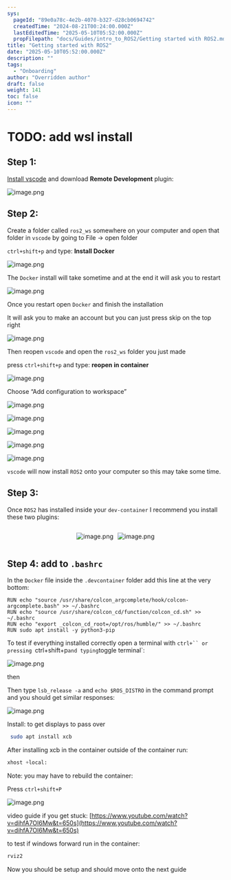 ```yaml
---
sys:
  pageId: "89e0a78c-4e2b-4070-b327-d28cb0694742"
  createdTime: "2024-08-21T00:24:00.000Z"
  lastEditedTime: "2025-05-10T05:52:00.000Z"
  propFilepath: "docs/Guides/intro_to_ROS2/Getting started with ROS2.md"
title: "Getting started with ROS2"
date: "2025-05-10T05:52:00.000Z"
description: ""
tags:
  - "Onboarding"
author: "Overridden author"
draft: false
weight: 141
toc: false
icon: ""
---
```


# TODO: add wsl install

## Step 1:

[Install vscode](https://code.visualstudio.com/download) and download **Remote Development** plugin:

![image.png](https://prod-files-secure.s3.us-west-2.amazonaws.com/d518164a-d88e-44d1-a4ee-3adb3bd8bce0/efb52993-1881-4a40-b95e-6f020334f022/image.png?X-Amz-Algorithm=AWS4-HMAC-SHA256&X-Amz-Content-Sha256=UNSIGNED-PAYLOAD&X-Amz-Credential=ASIAZI2LB466XM3LEKDE%2F20250623%2Fus-west-2%2Fs3%2Faws4_request&X-Amz-Date=20250623T132717Z&X-Amz-Expires=3600&X-Amz-Security-Token=IQoJb3JpZ2luX2VjEBwaCXVzLXdlc3QtMiJHMEUCIQCvyVopArQ%2FalvypeUefESPnKm2qwMebaPxSbWjZPdlMwIgJ5%2FggRRDn2XTkluJXqpogysW6DbT3g94Tm4Fq%2FOtMEMq%2FwMIFRAAGgw2Mzc0MjMxODM4MDUiDM7r6LI6JqtyF9K4gyrcA4Zw8JEx8Ex5Lks2SZDI0AL1zwvHsQs4Rwgx71LLlfS3WIspSzMvjMRoQKkeo9ctcWM6s2VFyZnBwQvxRs6MPgUoWO87DD0779GXhz%2BvZjAbLMPJH8nMw1yiAXyuZTM9vdNb3n%2BmfzCGxm8xG%2F%2BgtNmgq6ko%2Fd18vG5zNmFDc4zv02ZzxY6xYUSnFYuWJaPLmAeIfEdpb32Y0a8dB3usM5ATpXGI%2F%2BaTwpsk6FA7sY8SfWBVeq6R3L5XPZPuaN5AxB3pg3X%2FdUJRLbQWtv2sQy%2FT2nXb1VzmKDfVRJkl3unNOt1BEheTxpj%2Bqu%2BGFOA8tQJcvuC9oRAa%2BHISzr%2FXeFKWIZwH0ny2SPNKM18zMOjWTHr4h8yxnqBbw0D2z9M%2BzUJ5RyGFSrNxUaqUrIKUl7OlB2PVSaJ6ZDaNCwIOKw%2FD6TKeNr%2BjjAoSnhlnhmwq6reJCqkUHklYI2Ir1%2FFgz%2FYkf%2BorDMdSRAII%2FiLvwkqoK%2B5jRdUy%2F3fNrGwO%2Fc8POdu8i%2FqbgCI0ouv%2BvqIGEt1J7aLqT3rS74f%2BoAbdwh6Fz7Asw8LcC92LCIcDG7oxATtGf8ygNW25utXf%2Bj4gtbZYqe4oLaIaTutOQRgLogi5eTKSKIDWvkUOjl%2FhMMfz5MIGOqUBVgYThfMmnwGtr6CL0eGSH%2BgmbRDKadyYRdeRKAkNFDortn1Ryrd0UfL8I9jNCR3fkqPKqpwdb07x7fCqebGR4ZSuEVqnYnwcQuntfFUHCB8mALuKlpTf0texUaPpOwoof0LabyvRmv3gyIlG8d3rJCPgrWpKf8hdfbAvFDMEXTQPoT1BxWPkJZ%2FL72TaaDT2UV6NSIRmIw6%2BivdVpmUf4FC7mGXr&X-Amz-Signature=f1b18019e45ea66270581dd96298f5916e8cb55d42d471ced74ec6fc122e6663&X-Amz-SignedHeaders=host&x-amz-checksum-mode=ENABLED&x-id=GetObject)

## Step 2:

Create a folder called `ros2_ws` somewhere on your computer and open that folder in `vscode` by going to File → open folder 

`ctrl+shift+p` and type: **Install Docker**

![image.png](https://prod-files-secure.s3.us-west-2.amazonaws.com/d518164a-d88e-44d1-a4ee-3adb3bd8bce0/2269dc0e-1cd5-47ff-bceb-c04ad9b2eab0/image.png?X-Amz-Algorithm=AWS4-HMAC-SHA256&X-Amz-Content-Sha256=UNSIGNED-PAYLOAD&X-Amz-Credential=ASIAZI2LB466XM3LEKDE%2F20250623%2Fus-west-2%2Fs3%2Faws4_request&X-Amz-Date=20250623T132717Z&X-Amz-Expires=3600&X-Amz-Security-Token=IQoJb3JpZ2luX2VjEBwaCXVzLXdlc3QtMiJHMEUCIQCvyVopArQ%2FalvypeUefESPnKm2qwMebaPxSbWjZPdlMwIgJ5%2FggRRDn2XTkluJXqpogysW6DbT3g94Tm4Fq%2FOtMEMq%2FwMIFRAAGgw2Mzc0MjMxODM4MDUiDM7r6LI6JqtyF9K4gyrcA4Zw8JEx8Ex5Lks2SZDI0AL1zwvHsQs4Rwgx71LLlfS3WIspSzMvjMRoQKkeo9ctcWM6s2VFyZnBwQvxRs6MPgUoWO87DD0779GXhz%2BvZjAbLMPJH8nMw1yiAXyuZTM9vdNb3n%2BmfzCGxm8xG%2F%2BgtNmgq6ko%2Fd18vG5zNmFDc4zv02ZzxY6xYUSnFYuWJaPLmAeIfEdpb32Y0a8dB3usM5ATpXGI%2F%2BaTwpsk6FA7sY8SfWBVeq6R3L5XPZPuaN5AxB3pg3X%2FdUJRLbQWtv2sQy%2FT2nXb1VzmKDfVRJkl3unNOt1BEheTxpj%2Bqu%2BGFOA8tQJcvuC9oRAa%2BHISzr%2FXeFKWIZwH0ny2SPNKM18zMOjWTHr4h8yxnqBbw0D2z9M%2BzUJ5RyGFSrNxUaqUrIKUl7OlB2PVSaJ6ZDaNCwIOKw%2FD6TKeNr%2BjjAoSnhlnhmwq6reJCqkUHklYI2Ir1%2FFgz%2FYkf%2BorDMdSRAII%2FiLvwkqoK%2B5jRdUy%2F3fNrGwO%2Fc8POdu8i%2FqbgCI0ouv%2BvqIGEt1J7aLqT3rS74f%2BoAbdwh6Fz7Asw8LcC92LCIcDG7oxATtGf8ygNW25utXf%2Bj4gtbZYqe4oLaIaTutOQRgLogi5eTKSKIDWvkUOjl%2FhMMfz5MIGOqUBVgYThfMmnwGtr6CL0eGSH%2BgmbRDKadyYRdeRKAkNFDortn1Ryrd0UfL8I9jNCR3fkqPKqpwdb07x7fCqebGR4ZSuEVqnYnwcQuntfFUHCB8mALuKlpTf0texUaPpOwoof0LabyvRmv3gyIlG8d3rJCPgrWpKf8hdfbAvFDMEXTQPoT1BxWPkJZ%2FL72TaaDT2UV6NSIRmIw6%2BivdVpmUf4FC7mGXr&X-Amz-Signature=affe82cc3d2945e84965e4e6a258489e200091199fa014d02fec01fbd106f545&X-Amz-SignedHeaders=host&x-amz-checksum-mode=ENABLED&x-id=GetObject)

The `Docker` install will take sometime and at the end it will ask you to restart

![image.png](https://prod-files-secure.s3.us-west-2.amazonaws.com/d518164a-d88e-44d1-a4ee-3adb3bd8bce0/ed233f78-be33-4b1f-b89c-9c346c0e961e/image.png?X-Amz-Algorithm=AWS4-HMAC-SHA256&X-Amz-Content-Sha256=UNSIGNED-PAYLOAD&X-Amz-Credential=ASIAZI2LB466XM3LEKDE%2F20250623%2Fus-west-2%2Fs3%2Faws4_request&X-Amz-Date=20250623T132717Z&X-Amz-Expires=3600&X-Amz-Security-Token=IQoJb3JpZ2luX2VjEBwaCXVzLXdlc3QtMiJHMEUCIQCvyVopArQ%2FalvypeUefESPnKm2qwMebaPxSbWjZPdlMwIgJ5%2FggRRDn2XTkluJXqpogysW6DbT3g94Tm4Fq%2FOtMEMq%2FwMIFRAAGgw2Mzc0MjMxODM4MDUiDM7r6LI6JqtyF9K4gyrcA4Zw8JEx8Ex5Lks2SZDI0AL1zwvHsQs4Rwgx71LLlfS3WIspSzMvjMRoQKkeo9ctcWM6s2VFyZnBwQvxRs6MPgUoWO87DD0779GXhz%2BvZjAbLMPJH8nMw1yiAXyuZTM9vdNb3n%2BmfzCGxm8xG%2F%2BgtNmgq6ko%2Fd18vG5zNmFDc4zv02ZzxY6xYUSnFYuWJaPLmAeIfEdpb32Y0a8dB3usM5ATpXGI%2F%2BaTwpsk6FA7sY8SfWBVeq6R3L5XPZPuaN5AxB3pg3X%2FdUJRLbQWtv2sQy%2FT2nXb1VzmKDfVRJkl3unNOt1BEheTxpj%2Bqu%2BGFOA8tQJcvuC9oRAa%2BHISzr%2FXeFKWIZwH0ny2SPNKM18zMOjWTHr4h8yxnqBbw0D2z9M%2BzUJ5RyGFSrNxUaqUrIKUl7OlB2PVSaJ6ZDaNCwIOKw%2FD6TKeNr%2BjjAoSnhlnhmwq6reJCqkUHklYI2Ir1%2FFgz%2FYkf%2BorDMdSRAII%2FiLvwkqoK%2B5jRdUy%2F3fNrGwO%2Fc8POdu8i%2FqbgCI0ouv%2BvqIGEt1J7aLqT3rS74f%2BoAbdwh6Fz7Asw8LcC92LCIcDG7oxATtGf8ygNW25utXf%2Bj4gtbZYqe4oLaIaTutOQRgLogi5eTKSKIDWvkUOjl%2FhMMfz5MIGOqUBVgYThfMmnwGtr6CL0eGSH%2BgmbRDKadyYRdeRKAkNFDortn1Ryrd0UfL8I9jNCR3fkqPKqpwdb07x7fCqebGR4ZSuEVqnYnwcQuntfFUHCB8mALuKlpTf0texUaPpOwoof0LabyvRmv3gyIlG8d3rJCPgrWpKf8hdfbAvFDMEXTQPoT1BxWPkJZ%2FL72TaaDT2UV6NSIRmIw6%2BivdVpmUf4FC7mGXr&X-Amz-Signature=ad0ea938c14a5c87719c808d867b342c08364421283a8dbf04a5826068c3771b&X-Amz-SignedHeaders=host&x-amz-checksum-mode=ENABLED&x-id=GetObject)

Once you restart open `Docker` and finish the installation

It will ask you to make an account but you can just press skip on the top right

![image.png](https://prod-files-secure.s3.us-west-2.amazonaws.com/d518164a-d88e-44d1-a4ee-3adb3bd8bce0/21010ad9-1659-4fd9-9f59-9932a09b2a3d/image.png?X-Amz-Algorithm=AWS4-HMAC-SHA256&X-Amz-Content-Sha256=UNSIGNED-PAYLOAD&X-Amz-Credential=ASIAZI2LB466XM3LEKDE%2F20250623%2Fus-west-2%2Fs3%2Faws4_request&X-Amz-Date=20250623T132717Z&X-Amz-Expires=3600&X-Amz-Security-Token=IQoJb3JpZ2luX2VjEBwaCXVzLXdlc3QtMiJHMEUCIQCvyVopArQ%2FalvypeUefESPnKm2qwMebaPxSbWjZPdlMwIgJ5%2FggRRDn2XTkluJXqpogysW6DbT3g94Tm4Fq%2FOtMEMq%2FwMIFRAAGgw2Mzc0MjMxODM4MDUiDM7r6LI6JqtyF9K4gyrcA4Zw8JEx8Ex5Lks2SZDI0AL1zwvHsQs4Rwgx71LLlfS3WIspSzMvjMRoQKkeo9ctcWM6s2VFyZnBwQvxRs6MPgUoWO87DD0779GXhz%2BvZjAbLMPJH8nMw1yiAXyuZTM9vdNb3n%2BmfzCGxm8xG%2F%2BgtNmgq6ko%2Fd18vG5zNmFDc4zv02ZzxY6xYUSnFYuWJaPLmAeIfEdpb32Y0a8dB3usM5ATpXGI%2F%2BaTwpsk6FA7sY8SfWBVeq6R3L5XPZPuaN5AxB3pg3X%2FdUJRLbQWtv2sQy%2FT2nXb1VzmKDfVRJkl3unNOt1BEheTxpj%2Bqu%2BGFOA8tQJcvuC9oRAa%2BHISzr%2FXeFKWIZwH0ny2SPNKM18zMOjWTHr4h8yxnqBbw0D2z9M%2BzUJ5RyGFSrNxUaqUrIKUl7OlB2PVSaJ6ZDaNCwIOKw%2FD6TKeNr%2BjjAoSnhlnhmwq6reJCqkUHklYI2Ir1%2FFgz%2FYkf%2BorDMdSRAII%2FiLvwkqoK%2B5jRdUy%2F3fNrGwO%2Fc8POdu8i%2FqbgCI0ouv%2BvqIGEt1J7aLqT3rS74f%2BoAbdwh6Fz7Asw8LcC92LCIcDG7oxATtGf8ygNW25utXf%2Bj4gtbZYqe4oLaIaTutOQRgLogi5eTKSKIDWvkUOjl%2FhMMfz5MIGOqUBVgYThfMmnwGtr6CL0eGSH%2BgmbRDKadyYRdeRKAkNFDortn1Ryrd0UfL8I9jNCR3fkqPKqpwdb07x7fCqebGR4ZSuEVqnYnwcQuntfFUHCB8mALuKlpTf0texUaPpOwoof0LabyvRmv3gyIlG8d3rJCPgrWpKf8hdfbAvFDMEXTQPoT1BxWPkJZ%2FL72TaaDT2UV6NSIRmIw6%2BivdVpmUf4FC7mGXr&X-Amz-Signature=8f14e6296ea1859f1048257d8593832bbfebcb1d6d3c7139b0a7ac44c1691574&X-Amz-SignedHeaders=host&x-amz-checksum-mode=ENABLED&x-id=GetObject)

Then reopen `vscode` and open the `ros2_ws` folder you just made

press `ctrl+shift+p` and type: **reopen in container**

![image.png](https://prod-files-secure.s3.us-west-2.amazonaws.com/d518164a-d88e-44d1-a4ee-3adb3bd8bce0/4e93b8c2-41ad-488c-8095-c74205196118/image.png?X-Amz-Algorithm=AWS4-HMAC-SHA256&X-Amz-Content-Sha256=UNSIGNED-PAYLOAD&X-Amz-Credential=ASIAZI2LB466XM3LEKDE%2F20250623%2Fus-west-2%2Fs3%2Faws4_request&X-Amz-Date=20250623T132717Z&X-Amz-Expires=3600&X-Amz-Security-Token=IQoJb3JpZ2luX2VjEBwaCXVzLXdlc3QtMiJHMEUCIQCvyVopArQ%2FalvypeUefESPnKm2qwMebaPxSbWjZPdlMwIgJ5%2FggRRDn2XTkluJXqpogysW6DbT3g94Tm4Fq%2FOtMEMq%2FwMIFRAAGgw2Mzc0MjMxODM4MDUiDM7r6LI6JqtyF9K4gyrcA4Zw8JEx8Ex5Lks2SZDI0AL1zwvHsQs4Rwgx71LLlfS3WIspSzMvjMRoQKkeo9ctcWM6s2VFyZnBwQvxRs6MPgUoWO87DD0779GXhz%2BvZjAbLMPJH8nMw1yiAXyuZTM9vdNb3n%2BmfzCGxm8xG%2F%2BgtNmgq6ko%2Fd18vG5zNmFDc4zv02ZzxY6xYUSnFYuWJaPLmAeIfEdpb32Y0a8dB3usM5ATpXGI%2F%2BaTwpsk6FA7sY8SfWBVeq6R3L5XPZPuaN5AxB3pg3X%2FdUJRLbQWtv2sQy%2FT2nXb1VzmKDfVRJkl3unNOt1BEheTxpj%2Bqu%2BGFOA8tQJcvuC9oRAa%2BHISzr%2FXeFKWIZwH0ny2SPNKM18zMOjWTHr4h8yxnqBbw0D2z9M%2BzUJ5RyGFSrNxUaqUrIKUl7OlB2PVSaJ6ZDaNCwIOKw%2FD6TKeNr%2BjjAoSnhlnhmwq6reJCqkUHklYI2Ir1%2FFgz%2FYkf%2BorDMdSRAII%2FiLvwkqoK%2B5jRdUy%2F3fNrGwO%2Fc8POdu8i%2FqbgCI0ouv%2BvqIGEt1J7aLqT3rS74f%2BoAbdwh6Fz7Asw8LcC92LCIcDG7oxATtGf8ygNW25utXf%2Bj4gtbZYqe4oLaIaTutOQRgLogi5eTKSKIDWvkUOjl%2FhMMfz5MIGOqUBVgYThfMmnwGtr6CL0eGSH%2BgmbRDKadyYRdeRKAkNFDortn1Ryrd0UfL8I9jNCR3fkqPKqpwdb07x7fCqebGR4ZSuEVqnYnwcQuntfFUHCB8mALuKlpTf0texUaPpOwoof0LabyvRmv3gyIlG8d3rJCPgrWpKf8hdfbAvFDMEXTQPoT1BxWPkJZ%2FL72TaaDT2UV6NSIRmIw6%2BivdVpmUf4FC7mGXr&X-Amz-Signature=d7edf773056faecdd2390db317e8a324f8ae6682c34bb43aabb1b61ad256cb08&X-Amz-SignedHeaders=host&x-amz-checksum-mode=ENABLED&x-id=GetObject)

Choose “Add configuration to workspace”

![image.png](https://prod-files-secure.s3.us-west-2.amazonaws.com/d518164a-d88e-44d1-a4ee-3adb3bd8bce0/9560b282-5060-4989-ba37-97e7b2c22476/image.png?X-Amz-Algorithm=AWS4-HMAC-SHA256&X-Amz-Content-Sha256=UNSIGNED-PAYLOAD&X-Amz-Credential=ASIAZI2LB466XM3LEKDE%2F20250623%2Fus-west-2%2Fs3%2Faws4_request&X-Amz-Date=20250623T132717Z&X-Amz-Expires=3600&X-Amz-Security-Token=IQoJb3JpZ2luX2VjEBwaCXVzLXdlc3QtMiJHMEUCIQCvyVopArQ%2FalvypeUefESPnKm2qwMebaPxSbWjZPdlMwIgJ5%2FggRRDn2XTkluJXqpogysW6DbT3g94Tm4Fq%2FOtMEMq%2FwMIFRAAGgw2Mzc0MjMxODM4MDUiDM7r6LI6JqtyF9K4gyrcA4Zw8JEx8Ex5Lks2SZDI0AL1zwvHsQs4Rwgx71LLlfS3WIspSzMvjMRoQKkeo9ctcWM6s2VFyZnBwQvxRs6MPgUoWO87DD0779GXhz%2BvZjAbLMPJH8nMw1yiAXyuZTM9vdNb3n%2BmfzCGxm8xG%2F%2BgtNmgq6ko%2Fd18vG5zNmFDc4zv02ZzxY6xYUSnFYuWJaPLmAeIfEdpb32Y0a8dB3usM5ATpXGI%2F%2BaTwpsk6FA7sY8SfWBVeq6R3L5XPZPuaN5AxB3pg3X%2FdUJRLbQWtv2sQy%2FT2nXb1VzmKDfVRJkl3unNOt1BEheTxpj%2Bqu%2BGFOA8tQJcvuC9oRAa%2BHISzr%2FXeFKWIZwH0ny2SPNKM18zMOjWTHr4h8yxnqBbw0D2z9M%2BzUJ5RyGFSrNxUaqUrIKUl7OlB2PVSaJ6ZDaNCwIOKw%2FD6TKeNr%2BjjAoSnhlnhmwq6reJCqkUHklYI2Ir1%2FFgz%2FYkf%2BorDMdSRAII%2FiLvwkqoK%2B5jRdUy%2F3fNrGwO%2Fc8POdu8i%2FqbgCI0ouv%2BvqIGEt1J7aLqT3rS74f%2BoAbdwh6Fz7Asw8LcC92LCIcDG7oxATtGf8ygNW25utXf%2Bj4gtbZYqe4oLaIaTutOQRgLogi5eTKSKIDWvkUOjl%2FhMMfz5MIGOqUBVgYThfMmnwGtr6CL0eGSH%2BgmbRDKadyYRdeRKAkNFDortn1Ryrd0UfL8I9jNCR3fkqPKqpwdb07x7fCqebGR4ZSuEVqnYnwcQuntfFUHCB8mALuKlpTf0texUaPpOwoof0LabyvRmv3gyIlG8d3rJCPgrWpKf8hdfbAvFDMEXTQPoT1BxWPkJZ%2FL72TaaDT2UV6NSIRmIw6%2BivdVpmUf4FC7mGXr&X-Amz-Signature=4ab3289b560f8fe3f7f0e1c16d408486847933955f26ca448bbbd961837eafca&X-Amz-SignedHeaders=host&x-amz-checksum-mode=ENABLED&x-id=GetObject)

![image.png](https://prod-files-secure.s3.us-west-2.amazonaws.com/d518164a-d88e-44d1-a4ee-3adb3bd8bce0/2ee63f81-886b-48e8-a553-dc6e5eac99e4/image.png?X-Amz-Algorithm=AWS4-HMAC-SHA256&X-Amz-Content-Sha256=UNSIGNED-PAYLOAD&X-Amz-Credential=ASIAZI2LB466XM3LEKDE%2F20250623%2Fus-west-2%2Fs3%2Faws4_request&X-Amz-Date=20250623T132717Z&X-Amz-Expires=3600&X-Amz-Security-Token=IQoJb3JpZ2luX2VjEBwaCXVzLXdlc3QtMiJHMEUCIQCvyVopArQ%2FalvypeUefESPnKm2qwMebaPxSbWjZPdlMwIgJ5%2FggRRDn2XTkluJXqpogysW6DbT3g94Tm4Fq%2FOtMEMq%2FwMIFRAAGgw2Mzc0MjMxODM4MDUiDM7r6LI6JqtyF9K4gyrcA4Zw8JEx8Ex5Lks2SZDI0AL1zwvHsQs4Rwgx71LLlfS3WIspSzMvjMRoQKkeo9ctcWM6s2VFyZnBwQvxRs6MPgUoWO87DD0779GXhz%2BvZjAbLMPJH8nMw1yiAXyuZTM9vdNb3n%2BmfzCGxm8xG%2F%2BgtNmgq6ko%2Fd18vG5zNmFDc4zv02ZzxY6xYUSnFYuWJaPLmAeIfEdpb32Y0a8dB3usM5ATpXGI%2F%2BaTwpsk6FA7sY8SfWBVeq6R3L5XPZPuaN5AxB3pg3X%2FdUJRLbQWtv2sQy%2FT2nXb1VzmKDfVRJkl3unNOt1BEheTxpj%2Bqu%2BGFOA8tQJcvuC9oRAa%2BHISzr%2FXeFKWIZwH0ny2SPNKM18zMOjWTHr4h8yxnqBbw0D2z9M%2BzUJ5RyGFSrNxUaqUrIKUl7OlB2PVSaJ6ZDaNCwIOKw%2FD6TKeNr%2BjjAoSnhlnhmwq6reJCqkUHklYI2Ir1%2FFgz%2FYkf%2BorDMdSRAII%2FiLvwkqoK%2B5jRdUy%2F3fNrGwO%2Fc8POdu8i%2FqbgCI0ouv%2BvqIGEt1J7aLqT3rS74f%2BoAbdwh6Fz7Asw8LcC92LCIcDG7oxATtGf8ygNW25utXf%2Bj4gtbZYqe4oLaIaTutOQRgLogi5eTKSKIDWvkUOjl%2FhMMfz5MIGOqUBVgYThfMmnwGtr6CL0eGSH%2BgmbRDKadyYRdeRKAkNFDortn1Ryrd0UfL8I9jNCR3fkqPKqpwdb07x7fCqebGR4ZSuEVqnYnwcQuntfFUHCB8mALuKlpTf0texUaPpOwoof0LabyvRmv3gyIlG8d3rJCPgrWpKf8hdfbAvFDMEXTQPoT1BxWPkJZ%2FL72TaaDT2UV6NSIRmIw6%2BivdVpmUf4FC7mGXr&X-Amz-Signature=9400ec1ca6d565a862239880663a6257d05bfc8e6bac2eb62c66d7d0f90882f0&X-Amz-SignedHeaders=host&x-amz-checksum-mode=ENABLED&x-id=GetObject)

![image.png](https://prod-files-secure.s3.us-west-2.amazonaws.com/d518164a-d88e-44d1-a4ee-3adb3bd8bce0/ae1580b2-b048-407e-aed9-b584224a7a04/image.png?X-Amz-Algorithm=AWS4-HMAC-SHA256&X-Amz-Content-Sha256=UNSIGNED-PAYLOAD&X-Amz-Credential=ASIAZI2LB466XM3LEKDE%2F20250623%2Fus-west-2%2Fs3%2Faws4_request&X-Amz-Date=20250623T132717Z&X-Amz-Expires=3600&X-Amz-Security-Token=IQoJb3JpZ2luX2VjEBwaCXVzLXdlc3QtMiJHMEUCIQCvyVopArQ%2FalvypeUefESPnKm2qwMebaPxSbWjZPdlMwIgJ5%2FggRRDn2XTkluJXqpogysW6DbT3g94Tm4Fq%2FOtMEMq%2FwMIFRAAGgw2Mzc0MjMxODM4MDUiDM7r6LI6JqtyF9K4gyrcA4Zw8JEx8Ex5Lks2SZDI0AL1zwvHsQs4Rwgx71LLlfS3WIspSzMvjMRoQKkeo9ctcWM6s2VFyZnBwQvxRs6MPgUoWO87DD0779GXhz%2BvZjAbLMPJH8nMw1yiAXyuZTM9vdNb3n%2BmfzCGxm8xG%2F%2BgtNmgq6ko%2Fd18vG5zNmFDc4zv02ZzxY6xYUSnFYuWJaPLmAeIfEdpb32Y0a8dB3usM5ATpXGI%2F%2BaTwpsk6FA7sY8SfWBVeq6R3L5XPZPuaN5AxB3pg3X%2FdUJRLbQWtv2sQy%2FT2nXb1VzmKDfVRJkl3unNOt1BEheTxpj%2Bqu%2BGFOA8tQJcvuC9oRAa%2BHISzr%2FXeFKWIZwH0ny2SPNKM18zMOjWTHr4h8yxnqBbw0D2z9M%2BzUJ5RyGFSrNxUaqUrIKUl7OlB2PVSaJ6ZDaNCwIOKw%2FD6TKeNr%2BjjAoSnhlnhmwq6reJCqkUHklYI2Ir1%2FFgz%2FYkf%2BorDMdSRAII%2FiLvwkqoK%2B5jRdUy%2F3fNrGwO%2Fc8POdu8i%2FqbgCI0ouv%2BvqIGEt1J7aLqT3rS74f%2BoAbdwh6Fz7Asw8LcC92LCIcDG7oxATtGf8ygNW25utXf%2Bj4gtbZYqe4oLaIaTutOQRgLogi5eTKSKIDWvkUOjl%2FhMMfz5MIGOqUBVgYThfMmnwGtr6CL0eGSH%2BgmbRDKadyYRdeRKAkNFDortn1Ryrd0UfL8I9jNCR3fkqPKqpwdb07x7fCqebGR4ZSuEVqnYnwcQuntfFUHCB8mALuKlpTf0texUaPpOwoof0LabyvRmv3gyIlG8d3rJCPgrWpKf8hdfbAvFDMEXTQPoT1BxWPkJZ%2FL72TaaDT2UV6NSIRmIw6%2BivdVpmUf4FC7mGXr&X-Amz-Signature=02592cbef7c04f90932cfbede8d0859b6e1ad33a48e34d4199861fc824cb2154&X-Amz-SignedHeaders=host&x-amz-checksum-mode=ENABLED&x-id=GetObject)

![image.png](https://prod-files-secure.s3.us-west-2.amazonaws.com/d518164a-d88e-44d1-a4ee-3adb3bd8bce0/53255b28-f75e-430f-b9e3-c0ac8577e42b/image.png?X-Amz-Algorithm=AWS4-HMAC-SHA256&X-Amz-Content-Sha256=UNSIGNED-PAYLOAD&X-Amz-Credential=ASIAZI2LB466XM3LEKDE%2F20250623%2Fus-west-2%2Fs3%2Faws4_request&X-Amz-Date=20250623T132717Z&X-Amz-Expires=3600&X-Amz-Security-Token=IQoJb3JpZ2luX2VjEBwaCXVzLXdlc3QtMiJHMEUCIQCvyVopArQ%2FalvypeUefESPnKm2qwMebaPxSbWjZPdlMwIgJ5%2FggRRDn2XTkluJXqpogysW6DbT3g94Tm4Fq%2FOtMEMq%2FwMIFRAAGgw2Mzc0MjMxODM4MDUiDM7r6LI6JqtyF9K4gyrcA4Zw8JEx8Ex5Lks2SZDI0AL1zwvHsQs4Rwgx71LLlfS3WIspSzMvjMRoQKkeo9ctcWM6s2VFyZnBwQvxRs6MPgUoWO87DD0779GXhz%2BvZjAbLMPJH8nMw1yiAXyuZTM9vdNb3n%2BmfzCGxm8xG%2F%2BgtNmgq6ko%2Fd18vG5zNmFDc4zv02ZzxY6xYUSnFYuWJaPLmAeIfEdpb32Y0a8dB3usM5ATpXGI%2F%2BaTwpsk6FA7sY8SfWBVeq6R3L5XPZPuaN5AxB3pg3X%2FdUJRLbQWtv2sQy%2FT2nXb1VzmKDfVRJkl3unNOt1BEheTxpj%2Bqu%2BGFOA8tQJcvuC9oRAa%2BHISzr%2FXeFKWIZwH0ny2SPNKM18zMOjWTHr4h8yxnqBbw0D2z9M%2BzUJ5RyGFSrNxUaqUrIKUl7OlB2PVSaJ6ZDaNCwIOKw%2FD6TKeNr%2BjjAoSnhlnhmwq6reJCqkUHklYI2Ir1%2FFgz%2FYkf%2BorDMdSRAII%2FiLvwkqoK%2B5jRdUy%2F3fNrGwO%2Fc8POdu8i%2FqbgCI0ouv%2BvqIGEt1J7aLqT3rS74f%2BoAbdwh6Fz7Asw8LcC92LCIcDG7oxATtGf8ygNW25utXf%2Bj4gtbZYqe4oLaIaTutOQRgLogi5eTKSKIDWvkUOjl%2FhMMfz5MIGOqUBVgYThfMmnwGtr6CL0eGSH%2BgmbRDKadyYRdeRKAkNFDortn1Ryrd0UfL8I9jNCR3fkqPKqpwdb07x7fCqebGR4ZSuEVqnYnwcQuntfFUHCB8mALuKlpTf0texUaPpOwoof0LabyvRmv3gyIlG8d3rJCPgrWpKf8hdfbAvFDMEXTQPoT1BxWPkJZ%2FL72TaaDT2UV6NSIRmIw6%2BivdVpmUf4FC7mGXr&X-Amz-Signature=b1ebfef258fd4455ac3d1d5580288b155bb31189ef3b91357b1588418152bb51&X-Amz-SignedHeaders=host&x-amz-checksum-mode=ENABLED&x-id=GetObject)

![image.png](https://prod-files-secure.s3.us-west-2.amazonaws.com/d518164a-d88e-44d1-a4ee-3adb3bd8bce0/7c562767-5af9-4ffb-97d1-327bcdf4ee00/image.png?X-Amz-Algorithm=AWS4-HMAC-SHA256&X-Amz-Content-Sha256=UNSIGNED-PAYLOAD&X-Amz-Credential=ASIAZI2LB466XM3LEKDE%2F20250623%2Fus-west-2%2Fs3%2Faws4_request&X-Amz-Date=20250623T132717Z&X-Amz-Expires=3600&X-Amz-Security-Token=IQoJb3JpZ2luX2VjEBwaCXVzLXdlc3QtMiJHMEUCIQCvyVopArQ%2FalvypeUefESPnKm2qwMebaPxSbWjZPdlMwIgJ5%2FggRRDn2XTkluJXqpogysW6DbT3g94Tm4Fq%2FOtMEMq%2FwMIFRAAGgw2Mzc0MjMxODM4MDUiDM7r6LI6JqtyF9K4gyrcA4Zw8JEx8Ex5Lks2SZDI0AL1zwvHsQs4Rwgx71LLlfS3WIspSzMvjMRoQKkeo9ctcWM6s2VFyZnBwQvxRs6MPgUoWO87DD0779GXhz%2BvZjAbLMPJH8nMw1yiAXyuZTM9vdNb3n%2BmfzCGxm8xG%2F%2BgtNmgq6ko%2Fd18vG5zNmFDc4zv02ZzxY6xYUSnFYuWJaPLmAeIfEdpb32Y0a8dB3usM5ATpXGI%2F%2BaTwpsk6FA7sY8SfWBVeq6R3L5XPZPuaN5AxB3pg3X%2FdUJRLbQWtv2sQy%2FT2nXb1VzmKDfVRJkl3unNOt1BEheTxpj%2Bqu%2BGFOA8tQJcvuC9oRAa%2BHISzr%2FXeFKWIZwH0ny2SPNKM18zMOjWTHr4h8yxnqBbw0D2z9M%2BzUJ5RyGFSrNxUaqUrIKUl7OlB2PVSaJ6ZDaNCwIOKw%2FD6TKeNr%2BjjAoSnhlnhmwq6reJCqkUHklYI2Ir1%2FFgz%2FYkf%2BorDMdSRAII%2FiLvwkqoK%2B5jRdUy%2F3fNrGwO%2Fc8POdu8i%2FqbgCI0ouv%2BvqIGEt1J7aLqT3rS74f%2BoAbdwh6Fz7Asw8LcC92LCIcDG7oxATtGf8ygNW25utXf%2Bj4gtbZYqe4oLaIaTutOQRgLogi5eTKSKIDWvkUOjl%2FhMMfz5MIGOqUBVgYThfMmnwGtr6CL0eGSH%2BgmbRDKadyYRdeRKAkNFDortn1Ryrd0UfL8I9jNCR3fkqPKqpwdb07x7fCqebGR4ZSuEVqnYnwcQuntfFUHCB8mALuKlpTf0texUaPpOwoof0LabyvRmv3gyIlG8d3rJCPgrWpKf8hdfbAvFDMEXTQPoT1BxWPkJZ%2FL72TaaDT2UV6NSIRmIw6%2BivdVpmUf4FC7mGXr&X-Amz-Signature=50762f4693b3108bd520cbe388cccf43bf3de99831b899a5f043669667277c5d&X-Amz-SignedHeaders=host&x-amz-checksum-mode=ENABLED&x-id=GetObject)

`vscode` will now install `ROS2` onto your computer so this may take some time.

## Step 3:

Once `ROS2` has installed inside your `dev-container` I recommend you install these two plugins:

<div style="display: flex;flex-direction: row; column-gap:10px; max-width: 630px;justify-content: center;">
<div>

![image.png](https://prod-files-secure.s3.us-west-2.amazonaws.com/d518164a-d88e-44d1-a4ee-3adb3bd8bce0/3fc3d550-5a54-4ba1-ba6b-faa01cdb7369/image.png?X-Amz-Algorithm=AWS4-HMAC-SHA256&X-Amz-Content-Sha256=UNSIGNED-PAYLOAD&X-Amz-Credential=ASIAZI2LB4665FB3XBIF%2F20250623%2Fus-west-2%2Fs3%2Faws4_request&X-Amz-Date=20250623T132719Z&X-Amz-Expires=3600&X-Amz-Security-Token=IQoJb3JpZ2luX2VjEBwaCXVzLXdlc3QtMiJGMEQCIHj%2Ba5Tf2l2ObmAlGahi4aFe1QcgsmQblYskv2Vlb5nbAiBN7EDjOIlXZxD8to4BWz0o797l7vF03fntxFEb%2Fr23fSr%2FAwgVEAAaDDYzNzQyMzE4MzgwNSIMMTrMOVVhduGIKknmKtwDCCW8K7GXA2GblXij5FPV5BWnEXg0IJE93pURJIX8R4cAvwPzIv92OJYhKi0l5CoxOKyXVQ4fcjCcaO%2B%2B8bEp1R4MEchAT%2BvnTO5qtwP6mqr38kKovAeJVtqOTnvt8puZmAX%2BsGvV41L8U%2BMK6zmfJ3uHpMUHCnnNWl9tzcoChuYrm0tW6UUzRbHdPu1y2E95ulRTHKMwNVl4csWbeJpo0%2Fi4U59mWVrNjhlQlzXKxSDly%2Bv4wcWbsrL2lm4mWKzNdoAbn3LgI%2Fl2PmIg0Ci3q5x2%2BDpszC9qOKnOvJ4Ycvvh0Z5P%2Fii%2FvydxOeRezAzx5lFHjpzCsNVWshcxPXGxkHRYVt5VrWTCNDB7D0NNPBHNA27zigS0Wv6X3a9ok8gZdsjonQSBOW6rwUg7Y6WgToKkX5oNNVoiFrqDS1RJOk%2BBCnl8T91ujMC6RuJqVJl0zWxL%2BPjm7If1Ap9rcBOHIm6jFQa2Auqy8DPjIeoJqxaVMKYzRQqxmg0C4y2HwGV1sTIuiPxqH%2FlWWr3Na6KLYaUzRiTBO5IhECJbfJCMS8Srdf5zKeMpGm7vj%2FWTWLfjNop0PbPqPe5LrBwCOm4%2FQ4bF0YAny1YDb0YslWp1JXQnmg8sGeXVquVhU4Aw4%2FTkwgY6pgFmwXGNHXXAodJ1s94qy69fWDQIJzuVZmG8dr53DpAj%2B%2F4g5YL9ABwP2Az6Hsl9nZnEjfuGeXiKu3mjCN%2BNlQFg9qcR9S%2FK%2B0%2BLv96eoqJeUNfJyl%2BumWbDeqT2aTALambVaX2p05SE9O9%2FplNgCK%2BRN7uwztthSELNlaZdmXgex94Yjj5e0e3J0WBvcmX1ZszWbQCFm4wgJbWceXztpLGQWopO1gZF&X-Amz-Signature=52c95eea4412c33a55e207d0501800d18b78a87575a08c9e327fffbd24f75a41&X-Amz-SignedHeaders=host&x-amz-checksum-mode=ENABLED&x-id=GetObject)

</div>
<div>

![image.png](https://prod-files-secure.s3.us-west-2.amazonaws.com/d518164a-d88e-44d1-a4ee-3adb3bd8bce0/d994cc66-13c2-4093-a5a3-f84cf4601a82/image.png?X-Amz-Algorithm=AWS4-HMAC-SHA256&X-Amz-Content-Sha256=UNSIGNED-PAYLOAD&X-Amz-Credential=ASIAZI2LB466SCRYEB7P%2F20250623%2Fus-west-2%2Fs3%2Faws4_request&X-Amz-Date=20250623T132719Z&X-Amz-Expires=3600&X-Amz-Security-Token=IQoJb3JpZ2luX2VjEBwaCXVzLXdlc3QtMiJHMEUCIQD4dxhgVXh2Pk%2ByjXaiNBFwh%2FR77VP3XSW5LynsgJUS7wIgJf1rfUSd%2B61OoPV3wryM1QZ47D2br7s9sK3hzgUkpEMq%2FwMIFRAAGgw2Mzc0MjMxODM4MDUiDDhMXYKRh4GPR0sgJircA%2FrwJpTJ3c1uGhs0E9Ooc8IXy2TC0p45PFNCRCRLX0HMDtTpFsRTrdDF1LXcsm%2FLkjFGgyB%2FcR0RI79yP3%2FKwiRy0ZWCYDkiRcjaPArwiTF0cOBESCdE8rph9XOe14AZ2Droyg6q3P5%2F79a3I6tQ%2BCruO%2FWINhyUekeeGqU3rTTJPpZ6VtXEgJ%2F2xCGfGdS5HUK5MaSyb76ZMAHCqMQGmiIGA9TNmQNjUnGaePb9AjdPX51Uz1nd2uNEA5OXro2ee0WBX8Q%2BxD4BoQ3AgQJZZ1FZHHPLWMFEzx4ZTW0%2Bo8EKrh8Gz%2F3RLgqrF7koy0%2BppgT8zJKtPIeE0jtLkmMEmWCWMe9n9eICyluSAyM1dKPZRpuCO7X9zaNlwIgyDHFH73%2B6gPbRMUBTg8kslUbDVsL%2Be79uRwFBhZvGfjzkPREBXskGwWi4liBfFSOEYAGiag58g9UdBUUEf6LnC6SbjVL2AeIXpN2waeY%2Foiy3BHuJx3ibWNd5qza85iWNyxgEGlCS2x1Y7Lp7%2B5yGaBY635rk4OzlOZS1%2FkS5xccnLzEECqrEUOplysGMxMVaMARtGo%2FyygVJywHUb9jfdYq8hIUC%2FhRfEqPpDhVDhk7PM6LLAiW07XMNx%2FB3F%2F%2FsMJj05MIGOqUB8frnkQGPpPng5wWBTOKpj0YadIAQke%2FIO%2BDuYoilqCa%2F3wQv3nUkaC3UVQ%2FvBYuUr4qfGNVS3MQC%2Fb6UiqhUH6REWZuXf25CNNKllfCiGd3T1c9G9O7QUTxW59yiE2yFupUqQhGZnJAgt6ZpjZOuM3qXQMflysPO4uln0HNZEi280cjtN1ZRnJDgn%2B4xKAFi8Hlw7St%2BAde%2FZFkgOGXWmaBxo5Kl&X-Amz-Signature=21abf172a4fbb189d450c3ef08453ba0d210ade45db61addf098d40e997dadf2&X-Amz-SignedHeaders=host&x-amz-checksum-mode=ENABLED&x-id=GetObject)

</div>
</div>

## Step 4: add to `.bashrc`

In the `Docker` file inside the `.devcontainer` folder add this line at the very bottom: 

```docker
RUN echo "source /usr/share/colcon_argcomplete/hook/colcon-argcomplete.bash" >> ~/.bashrc
RUN echo "source /usr/share/colcon_cd/function/colcon_cd.sh" >> ~/.bashrc
RUN echo "export _colcon_cd_root=/opt/ros/humble/" >> ~/.bashrc
RUN sudo apt install -y python3-pip 
```

To test if everything installed correctly open a terminal with `ctrl+`` or pressing `ctrl+shift+p` and typing `toggle terminal`:

![image.png](https://prod-files-secure.s3.us-west-2.amazonaws.com/d518164a-d88e-44d1-a4ee-3adb3bd8bce0/6a4943d8-b04e-4c02-9a58-775f3384d1a5/image.png?X-Amz-Algorithm=AWS4-HMAC-SHA256&X-Amz-Content-Sha256=UNSIGNED-PAYLOAD&X-Amz-Credential=ASIAZI2LB466XM3LEKDE%2F20250623%2Fus-west-2%2Fs3%2Faws4_request&X-Amz-Date=20250623T132717Z&X-Amz-Expires=3600&X-Amz-Security-Token=IQoJb3JpZ2luX2VjEBwaCXVzLXdlc3QtMiJHMEUCIQCvyVopArQ%2FalvypeUefESPnKm2qwMebaPxSbWjZPdlMwIgJ5%2FggRRDn2XTkluJXqpogysW6DbT3g94Tm4Fq%2FOtMEMq%2FwMIFRAAGgw2Mzc0MjMxODM4MDUiDM7r6LI6JqtyF9K4gyrcA4Zw8JEx8Ex5Lks2SZDI0AL1zwvHsQs4Rwgx71LLlfS3WIspSzMvjMRoQKkeo9ctcWM6s2VFyZnBwQvxRs6MPgUoWO87DD0779GXhz%2BvZjAbLMPJH8nMw1yiAXyuZTM9vdNb3n%2BmfzCGxm8xG%2F%2BgtNmgq6ko%2Fd18vG5zNmFDc4zv02ZzxY6xYUSnFYuWJaPLmAeIfEdpb32Y0a8dB3usM5ATpXGI%2F%2BaTwpsk6FA7sY8SfWBVeq6R3L5XPZPuaN5AxB3pg3X%2FdUJRLbQWtv2sQy%2FT2nXb1VzmKDfVRJkl3unNOt1BEheTxpj%2Bqu%2BGFOA8tQJcvuC9oRAa%2BHISzr%2FXeFKWIZwH0ny2SPNKM18zMOjWTHr4h8yxnqBbw0D2z9M%2BzUJ5RyGFSrNxUaqUrIKUl7OlB2PVSaJ6ZDaNCwIOKw%2FD6TKeNr%2BjjAoSnhlnhmwq6reJCqkUHklYI2Ir1%2FFgz%2FYkf%2BorDMdSRAII%2FiLvwkqoK%2B5jRdUy%2F3fNrGwO%2Fc8POdu8i%2FqbgCI0ouv%2BvqIGEt1J7aLqT3rS74f%2BoAbdwh6Fz7Asw8LcC92LCIcDG7oxATtGf8ygNW25utXf%2Bj4gtbZYqe4oLaIaTutOQRgLogi5eTKSKIDWvkUOjl%2FhMMfz5MIGOqUBVgYThfMmnwGtr6CL0eGSH%2BgmbRDKadyYRdeRKAkNFDortn1Ryrd0UfL8I9jNCR3fkqPKqpwdb07x7fCqebGR4ZSuEVqnYnwcQuntfFUHCB8mALuKlpTf0texUaPpOwoof0LabyvRmv3gyIlG8d3rJCPgrWpKf8hdfbAvFDMEXTQPoT1BxWPkJZ%2FL72TaaDT2UV6NSIRmIw6%2BivdVpmUf4FC7mGXr&X-Amz-Signature=16836d567bd22a09bbe1c7682f16f4c5c4c99a92ad0f641cbdb1e197763bce55&X-Amz-SignedHeaders=host&x-amz-checksum-mode=ENABLED&x-id=GetObject)

then 

Then type `lsb_release -a` and `echo $ROS_DISTRO` in the command prompt and you should get similar responses:

![image.png](https://prod-files-secure.s3.us-west-2.amazonaws.com/d518164a-d88e-44d1-a4ee-3adb3bd8bce0/3e635dec-a805-4e85-8b9e-d000e5b71a4e/image.png?X-Amz-Algorithm=AWS4-HMAC-SHA256&X-Amz-Content-Sha256=UNSIGNED-PAYLOAD&X-Amz-Credential=ASIAZI2LB466XM3LEKDE%2F20250623%2Fus-west-2%2Fs3%2Faws4_request&X-Amz-Date=20250623T132717Z&X-Amz-Expires=3600&X-Amz-Security-Token=IQoJb3JpZ2luX2VjEBwaCXVzLXdlc3QtMiJHMEUCIQCvyVopArQ%2FalvypeUefESPnKm2qwMebaPxSbWjZPdlMwIgJ5%2FggRRDn2XTkluJXqpogysW6DbT3g94Tm4Fq%2FOtMEMq%2FwMIFRAAGgw2Mzc0MjMxODM4MDUiDM7r6LI6JqtyF9K4gyrcA4Zw8JEx8Ex5Lks2SZDI0AL1zwvHsQs4Rwgx71LLlfS3WIspSzMvjMRoQKkeo9ctcWM6s2VFyZnBwQvxRs6MPgUoWO87DD0779GXhz%2BvZjAbLMPJH8nMw1yiAXyuZTM9vdNb3n%2BmfzCGxm8xG%2F%2BgtNmgq6ko%2Fd18vG5zNmFDc4zv02ZzxY6xYUSnFYuWJaPLmAeIfEdpb32Y0a8dB3usM5ATpXGI%2F%2BaTwpsk6FA7sY8SfWBVeq6R3L5XPZPuaN5AxB3pg3X%2FdUJRLbQWtv2sQy%2FT2nXb1VzmKDfVRJkl3unNOt1BEheTxpj%2Bqu%2BGFOA8tQJcvuC9oRAa%2BHISzr%2FXeFKWIZwH0ny2SPNKM18zMOjWTHr4h8yxnqBbw0D2z9M%2BzUJ5RyGFSrNxUaqUrIKUl7OlB2PVSaJ6ZDaNCwIOKw%2FD6TKeNr%2BjjAoSnhlnhmwq6reJCqkUHklYI2Ir1%2FFgz%2FYkf%2BorDMdSRAII%2FiLvwkqoK%2B5jRdUy%2F3fNrGwO%2Fc8POdu8i%2FqbgCI0ouv%2BvqIGEt1J7aLqT3rS74f%2BoAbdwh6Fz7Asw8LcC92LCIcDG7oxATtGf8ygNW25utXf%2Bj4gtbZYqe4oLaIaTutOQRgLogi5eTKSKIDWvkUOjl%2FhMMfz5MIGOqUBVgYThfMmnwGtr6CL0eGSH%2BgmbRDKadyYRdeRKAkNFDortn1Ryrd0UfL8I9jNCR3fkqPKqpwdb07x7fCqebGR4ZSuEVqnYnwcQuntfFUHCB8mALuKlpTf0texUaPpOwoof0LabyvRmv3gyIlG8d3rJCPgrWpKf8hdfbAvFDMEXTQPoT1BxWPkJZ%2FL72TaaDT2UV6NSIRmIw6%2BivdVpmUf4FC7mGXr&X-Amz-Signature=c1a0a938c8745fc28fbb9744ff2f5eb655e1a040b2610fa6381a474ae31bcd26&X-Amz-SignedHeaders=host&x-amz-checksum-mode=ENABLED&x-id=GetObject)

Install:  to get displays to pass over

```bash
 sudo apt install xcb
```

After installing xcb in the container outside of the container run:

```python
xhost +local:
```

Note: you may have to rebuild the container:

Press `ctrl+shift+P`

![image.png](https://prod-files-secure.s3.us-west-2.amazonaws.com/d518164a-d88e-44d1-a4ee-3adb3bd8bce0/6c2be660-2618-4c38-9c26-53554f7a0b7b/image.png?X-Amz-Algorithm=AWS4-HMAC-SHA256&X-Amz-Content-Sha256=UNSIGNED-PAYLOAD&X-Amz-Credential=ASIAZI2LB466XM3LEKDE%2F20250623%2Fus-west-2%2Fs3%2Faws4_request&X-Amz-Date=20250623T132717Z&X-Amz-Expires=3600&X-Amz-Security-Token=IQoJb3JpZ2luX2VjEBwaCXVzLXdlc3QtMiJHMEUCIQCvyVopArQ%2FalvypeUefESPnKm2qwMebaPxSbWjZPdlMwIgJ5%2FggRRDn2XTkluJXqpogysW6DbT3g94Tm4Fq%2FOtMEMq%2FwMIFRAAGgw2Mzc0MjMxODM4MDUiDM7r6LI6JqtyF9K4gyrcA4Zw8JEx8Ex5Lks2SZDI0AL1zwvHsQs4Rwgx71LLlfS3WIspSzMvjMRoQKkeo9ctcWM6s2VFyZnBwQvxRs6MPgUoWO87DD0779GXhz%2BvZjAbLMPJH8nMw1yiAXyuZTM9vdNb3n%2BmfzCGxm8xG%2F%2BgtNmgq6ko%2Fd18vG5zNmFDc4zv02ZzxY6xYUSnFYuWJaPLmAeIfEdpb32Y0a8dB3usM5ATpXGI%2F%2BaTwpsk6FA7sY8SfWBVeq6R3L5XPZPuaN5AxB3pg3X%2FdUJRLbQWtv2sQy%2FT2nXb1VzmKDfVRJkl3unNOt1BEheTxpj%2Bqu%2BGFOA8tQJcvuC9oRAa%2BHISzr%2FXeFKWIZwH0ny2SPNKM18zMOjWTHr4h8yxnqBbw0D2z9M%2BzUJ5RyGFSrNxUaqUrIKUl7OlB2PVSaJ6ZDaNCwIOKw%2FD6TKeNr%2BjjAoSnhlnhmwq6reJCqkUHklYI2Ir1%2FFgz%2FYkf%2BorDMdSRAII%2FiLvwkqoK%2B5jRdUy%2F3fNrGwO%2Fc8POdu8i%2FqbgCI0ouv%2BvqIGEt1J7aLqT3rS74f%2BoAbdwh6Fz7Asw8LcC92LCIcDG7oxATtGf8ygNW25utXf%2Bj4gtbZYqe4oLaIaTutOQRgLogi5eTKSKIDWvkUOjl%2FhMMfz5MIGOqUBVgYThfMmnwGtr6CL0eGSH%2BgmbRDKadyYRdeRKAkNFDortn1Ryrd0UfL8I9jNCR3fkqPKqpwdb07x7fCqebGR4ZSuEVqnYnwcQuntfFUHCB8mALuKlpTf0texUaPpOwoof0LabyvRmv3gyIlG8d3rJCPgrWpKf8hdfbAvFDMEXTQPoT1BxWPkJZ%2FL72TaaDT2UV6NSIRmIw6%2BivdVpmUf4FC7mGXr&X-Amz-Signature=98b55d520db18e15373da2f93da3710342729b947eab02fcaa13aee6d6ce210a&X-Amz-SignedHeaders=host&x-amz-checksum-mode=ENABLED&x-id=GetObject)

video guide if you get stuck: [https://www.youtube.com/watch?v=dihfA7Ol6Mw&t=650s](https://www.youtube.com/watch?v=dihfA7Ol6Mw&t=650s)

to test if windows forward run in the container:

```bash
rviz2
```

Now you should be setup and should move onto the next guide 
